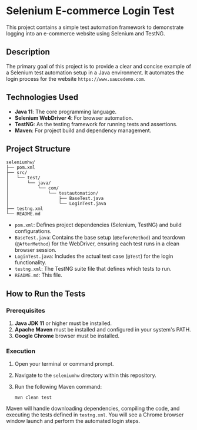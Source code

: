 # Selenium E-commerce Login Test

This project contains a simple test automation framework to demonstrate logging into an e-commerce website using Selenium and TestNG.

## Description

The primary goal of this project is to provide a clear and concise example of a Selenium test automation setup in a Java environment. It automates the login process for the website `https://www.saucedemo.com`.

## Technologies Used

*   **Java 11**: The core programming language.
*   **Selenium WebDriver 4**: For browser automation.
*   **TestNG**: As the testing framework for running tests and assertions.
*   **Maven**: For project build and dependency management.

## Project Structure

```
seleniumhw/
├── pom.xml
├── src/
│   └── test/
│       └── java/
│           └── com/
│               └── testautomation/
│                   ├── BaseTest.java
│                   └── LoginTest.java
├── testng.xml
└── README.md
```

*   `pom.xml`: Defines project dependencies (Selenium, TestNG) and build configurations.
*   `BaseTest.java`: Contains the base setup (`@BeforeMethod`) and teardown (`@AfterMethod`) for the WebDriver, ensuring each test runs in a clean browser session.
*   `LoginTest.java`: Includes the actual test case (`@Test`) for the login functionality.
*   `testng.xml`: The TestNG suite file that defines which tests to run.
*   `README.md`: This file.

## How to Run the Tests

### Prerequisites

1.  **Java JDK 11** or higher must be installed.
2.  **Apache Maven** must be installed and configured in your system's PATH.
3.  **Google Chrome** browser must be installed.

### Execution

1.  Open your terminal or command prompt.
2.  Navigate to the `seleniumhw` directory within this repository.
3.  Run the following Maven command:

    ```shell
    mvn clean test
    ```

Maven will handle downloading dependencies, compiling the code, and executing the tests defined in `testng.xml`. You will see a Chrome browser window launch and perform the automated login steps.